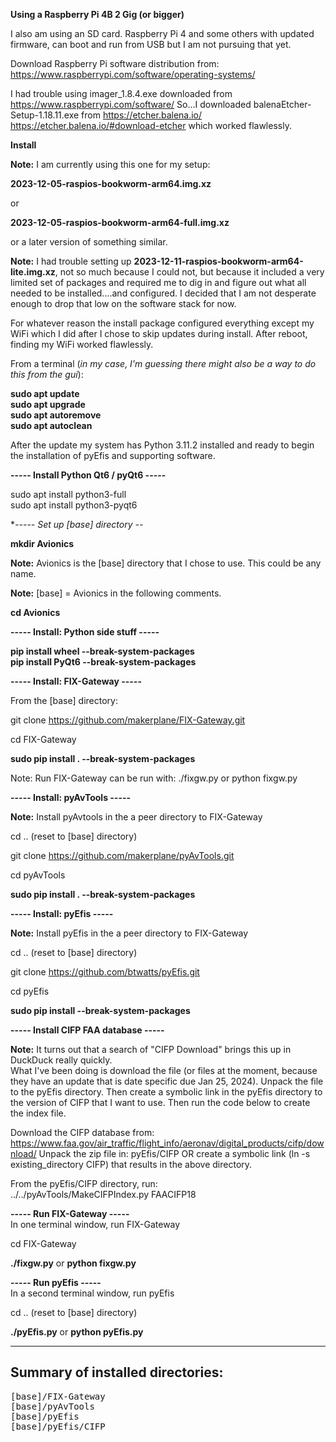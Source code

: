 
**Using a Raspberry Pi 4B 2 Gig (or bigger)**

I also am using an SD card.  Raspberry Pi 4 and some others with updated firmware, can boot 
and run from USB but I am not pursuing that yet.

Download Raspberry Pi software distribution from:  https://www.raspberrypi.com/software/operating-systems/

I had trouble using imager_1.8.4.exe downloaded from https://www.raspberrypi.com/software/
So...I downloaded balenaEtcher-Setup-1.18.11.exe from https://etcher.balena.io/ https://etcher.balena.io/#download-etcher
which worked flawlessly.

**Install**

  **Note:**  I am currently using this one for my setup:

**2023-12-05-raspios-bookworm-arm64.img.xz**

or

**2023-12-05-raspios-bookworm-arm64-full.img.xz**

or a later version of something similar.

**Note:**  I had trouble setting up **2023-12-11-raspios-bookworm-arm64-lite.img.xz**, not
so much because I could not, but because it included a very limited set of packages and required
me to dig in and figure out what all needed to be installed....and configured.  I decided that I
am not desperate enough to drop that low on the software stack for now.

For whatever reason the install package configured everything except my WiFi which I did after I
chose to skip updates during install.  After reboot, finding my WiFi worked flawlessly.

From a terminal (_in my case, I'm guessing there might also be a way to do this from the gui_):

**sudo apt update**
<br/>
**sudo apt upgrade**
<br/>
**sudo apt autoremove**
<br/>
**sudo apt autoclean**

After the update my system has Python 3.11.2 installed and ready to begin the installation of pyEfis
and supporting software.


**-----  Install Python Qt6 / pyQt6  -----**

sudo apt install python3-full
<br/>
sudo apt install python3-pyqt6


**-----  Set up [base] directory --*
<!--
**--with virtual environment (optional)  -----**

**Note:**  This step might be causing problems later.

_working on it_...
-->

**mkdir Avionics**


**Note:**  Avionics is the [base] directory that I chose to use.  This could be any name.


**Note:**  [base] = Avionics in the following comments.

<!--
**python -m venv Avionics**
<br/>
-->
**cd Avionics**
<!--
<br/>
**source bin/activate**
-->

**-----  Install:  Python side stuff  -----**

**pip install wheel --break-system-packages**
<br/>
**pip install PyQt6 --break-system-packages**


**-----  Install:  FIX-Gateway  -----**

From the [base] directory:

git clone https://github.com/makerplane/FIX-Gateway.git

cd FIX-Gateway

<!--
**sudo python setup.py install**
-->
**sudo pip install . --break-system-packages**

Note:  Run FIX-Gateway can be run with:
       ./fixgw.py   or   python fixgw.py

<!--
       To-Do:  fixgw   should be able to run this, but currently does not
-->
**-----  Install:  pyAvTools  -----**

**Note:**  Install pyAvtools in the a peer directory to FIX-Gateway

cd .. (reset to [base] directory)

git clone https://github.com/makerplane/pyAvTools.git

cd pyAvTools

<!--
sudo python setup.py install
-->
**sudo pip install . --break-system-packages**

**-----  Install:  pyEfis  -----**

**Note:**  Install pyEfis in the a peer directory to FIX-Gateway

cd ..  (reset to [base] directory)

git clone https://github.com/btwatts/pyEfis.git

cd pyEfis

**sudo pip install --break-system-packages**


**-----  Install CIFP FAA database  -----**


**Note:** It turns out that a search of "CIFP Download" brings this up in DuckDuck really quickly.
<br/>
What I've been doing is download the file (or files at the moment, because they have an update that is date specific due Jan 25, 2024).  Unpack the file to the pyEfis directory.  Then create a symbolic link in the pyEfis directory to the version of CIFP that I want to use.  Then run the code below to create the index file.
<p/>

Download the CIFP database from:  https://www.faa.gov/air_traffic/flight_info/aeronav/digital_products/cifp/download/ 
Unpack the zip file in:  pyEfis/CIFP
OR create a symbolic link (ln -s existing_directory CIFP) that results in the above directory.
<p/>
From the pyEfis/CIFP directory, run:
<br/>../../pyAvTools/MakeCIFPIndex.py FAACIFP18

**-----  Run FIX-Gateway  -----**<br/>
In one terminal window, run FIX-Gateway

cd FIX-Gateway

**./fixgw.py**   or   **python fixgw.py**

**-----  Run pyEfis  -----**<br/>
In a second terminal window, run pyEfis

cd ..  (reset to [base] directory)

**./pyEfis.py**   or   **python pyEfis.py**




-----
Summary of installed directories:
-----
<pre>
[base]/FIX-Gateway
[base]/pyAvTools
[base]/pyEfis
[base]/pyEfis/CIFP
</pre>
